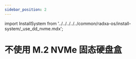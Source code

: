 ```yaml
---
sidebar_position: 2
---
```


import InstallSystem from '../../../../../common/radxa-os/install-system/\_use_dd_nvme.mdx';

# 不使用 M.2 NVMe 固态硬盘盒

<InstallSystem tag="m2_2230" />